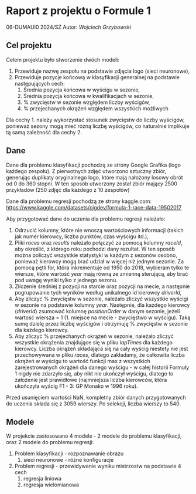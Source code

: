 # Raport z projektu o Formule 1

06-DUMAUI0 2024/SZ
Autor: *Wojciech Grzybowski*

## Cel projektu
Celem projektu było stworzenie dwóch modeli:

1. Przewiduje nazwę zespołu na podstawie zdjęcia logo (sieci neuronowe),
2. Przewiduje pozycje końcową w klasyfikacji generalnej na podstawie następujących cech:
	1. Średnia pozycja końcowa w wyścigu w sezonie,
	2. Średnia pozycja końcowa w kwalifikacjach w sezonie,
	3. % zwycięstw w sezonie względem liczby wyścigów,
	4. % przejechanych okrążeń względem wszystkich możliwych

Dla cechy 1. należy wykorzystać stosunek zwycięstw do liczby wyścigów, ponieważ sezony mogą mieć różną liczbę wyścigów, co naturalnie implikuje tą samą zależność dla cechy 2.

## Dane
Dane dla problemu klasyfikacji pochodzą ze strony Google Grafika (logo każdego zespołu). Z pierwotnych zdjęć utworzono sztuczny zbiór, generując duplikaty oryginalnego logo, które mają nałożony losowy obrót od 0 do 360 stopni. W ten sposób utworzony został zbiór mający 2500 przykładów (250 zdjęć dla każdego z 10 zespołów)

Dane dla problemu regresji pochodzą ze strony kaggle.com: https://www.kaggle.com/datasets/cjgdev/formula-1-race-data-19502017

Aby przygotować dane do uczenia dla problemu regresji należało:
1. Odrzucić kolumny, które nie wnoszą wartościowych informacji (takich jak numer kierowcy, liczba punktów, czas wyścigu itd.),
2. Pliki *races* oraz *results* należało połączyć za pomocą kolumny *raceId*, aby określić, z którego roku pochodzi dany rezultat. W ten sposób można policzyć wszystkie statystyki w każdym z sezonów osobno, ponieważ kierowcy mogą brać udział w więcej niż jednym sezonie. Za pomocą pętli for, która inkrementuje od 1950 do 2018, wybieram tylko te wiersze, które wartość *year* mają równą ze zmienną sterującą, aby brać pod uwagę wyniki tylko z jednego sezonu.
3. Zliczenie średniej z pozycji na starcie oraz pozycji na mecie, a następnie pogrupowanie tych wyników według unikalnego id kierowcy *driverId*,
6. Aby zliczyć % zwycięstw w sezonie, należało zliczyć wszystkie wyścigi w sezonie na podstawie kolumny *year*. Następnie, dla każdego kierowcy (*driverId*) zsumować kolumnę *positionOrder* w danym sezonie, jeżeli wartość wiersza = 1 (1. miejsce na mecie - zwycięstwo w wyścigu). Taką sumę dzielę przez liczbę wyścigów i otrzymuję % zwycięstw w sezonie dla każdego kierowcy.
7. Aby zliczyć % przejechanych okrążeń w sezonie, należało zliczyć wszystkie okrążenia znajdujące się w pliku *lapTimes* dla każdego kierowcy. Liczba okrążeń składająca się na cały wyścig niestety nie jest przechowywana w pliku *races*, dlatego zakładamy, że całkowita liczba okrążeń w wyścigu to wartość funkcji max z wszystkich zarejestrowanych okrążeń dla danego wyścigu - w całej historii Formuły 1 nigdy nie zdarzyło się, aby nikt nie ukończył wyścigu, dlatego to założenie jest prawidłowe (najmniejsza liczba kierowców, która ukończyła wyścig F1 - 3: GP Monako w 1996 roku).

Przed usunięciem wartości NaN, kompletny zbiór danych przygotowanych do uczenia składa się z 3059 wierszy. Po selekcji, liczba wierszy to 540.

## Modele
W projekcie zastosowano 4 modele - 2 modele do problemu klasyfikacji, oraz 2 modele do problemu regresji:
1. Problem klasyfikacji - rozpoznawanie obrazu
	1. sieci neuronowe - różne konfiguracje
2. Problem regresji - przewidywanie wyniku mistrzostw na podstawie 4 cech
	1. regresja liniowa
	2. regresja wielomianowa


